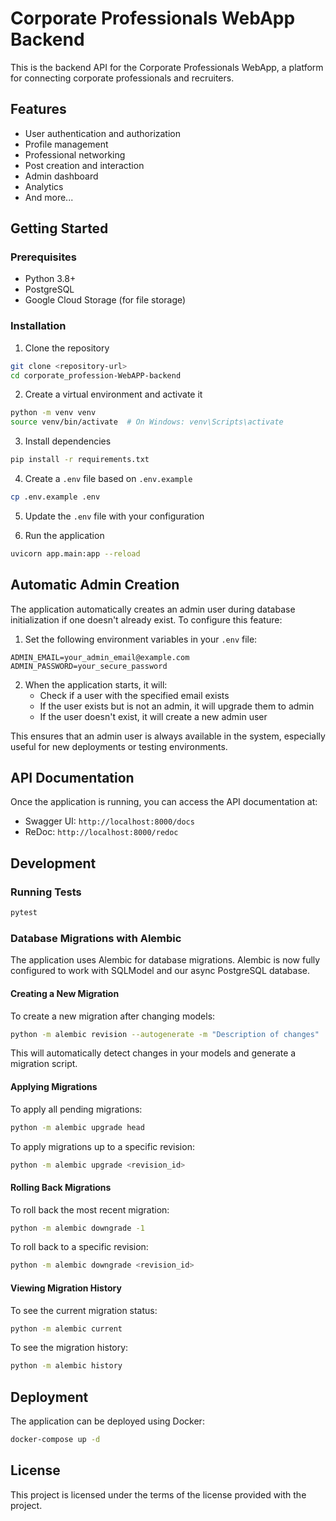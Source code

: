 # Corporate Professionals WebApp Backend

This is the backend API for the Corporate Professionals WebApp, a platform for connecting corporate professionals and recruiters.

## Features

- User authentication and authorization
- Profile management
- Professional networking
- Post creation and interaction
- Admin dashboard
- Analytics
- And more...

## Getting Started

### Prerequisites

- Python 3.8+
- PostgreSQL
- Google Cloud Storage (for file storage)

### Installation

1. Clone the repository

```bash
git clone <repository-url>
cd corporate_profession-WebAPP-backend
```

2. Create a virtual environment and activate it

```bash
python -m venv venv
source venv/bin/activate  # On Windows: venv\Scripts\activate
```

3. Install dependencies

```bash
pip install -r requirements.txt
```

4. Create a `.env` file based on `.env.example`

```bash
cp .env.example .env
```

5. Update the `.env` file with your configuration

6. Run the application

```bash
uvicorn app.main:app --reload
```

## Automatic Admin Creation

The application automatically creates an admin user during database initialization if one doesn't already exist. To configure this feature:

1. Set the following environment variables in your `.env` file:

```
ADMIN_EMAIL=your_admin_email@example.com
ADMIN_PASSWORD=your_secure_password
```

2. When the application starts, it will:
   - Check if a user with the specified email exists
   - If the user exists but is not an admin, it will upgrade them to admin
   - If the user doesn't exist, it will create a new admin user

This ensures that an admin user is always available in the system, especially useful for new deployments or testing environments.

## API Documentation

Once the application is running, you can access the API documentation at:

- Swagger UI: `http://localhost:8000/docs`
- ReDoc: `http://localhost:8000/redoc`

## Development

### Running Tests

```bash
pytest
```

### Database Migrations with Alembic

The application uses Alembic for database migrations. Alembic is now fully configured to work with SQLModel and our async PostgreSQL database.

#### Creating a New Migration

To create a new migration after changing models:

```bash
python -m alembic revision --autogenerate -m "Description of changes"
```

This will automatically detect changes in your models and generate a migration script.

#### Applying Migrations

To apply all pending migrations:

```bash
python -m alembic upgrade head
```

To apply migrations up to a specific revision:

```bash
python -m alembic upgrade <revision_id>
```

#### Rolling Back Migrations

To roll back the most recent migration:

```bash
python -m alembic downgrade -1
```

To roll back to a specific revision:

```bash
python -m alembic downgrade <revision_id>
```

#### Viewing Migration History

To see the current migration status:

```bash
python -m alembic current
```

To see the migration history:

```bash
python -m alembic history
```

## Deployment

The application can be deployed using Docker:

```bash
docker-compose up -d
```

## License

This project is licensed under the terms of the license provided with the project.